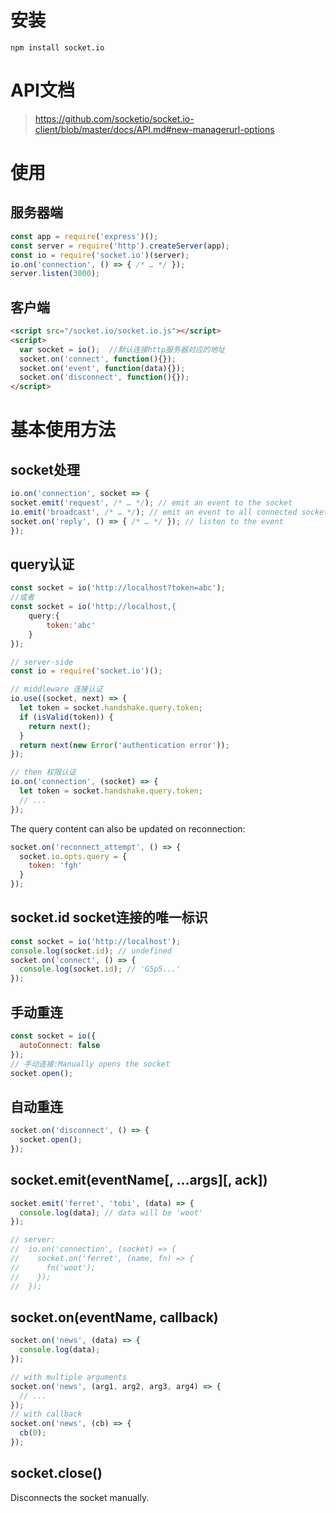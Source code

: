 # 安装

```
npm install socket.io
```
# API文档

> https://github.com/socketio/socket.io-client/blob/master/docs/API.md#new-managerurl-options

# 使用
## 服务器端
```js
const app = require('express')();
const server = require('http').createServer(app);
const io = require('socket.io')(server);
io.on('connection', () => { /* … */ });
server.listen(3000);
```
## 客户端
```html
<script src="/socket.io/socket.io.js"></script>
<script>
  var socket = io();  //默认连接http服务器对应的地址
  socket.on('connect', function(){});
  socket.on('event', function(data){});
  socket.on('disconnect', function(){});
</script>
```
# 基本使用方法

## socket处理
```js
io.on('connection', socket => {
socket.emit('request', /* … */); // emit an event to the socket
io.emit('broadcast', /* … */); // emit an event to all connected sockets
socket.on('reply', () => { /* … */ }); // listen to the event
});
```
## query认证
```js
const socket = io('http://localhost?token=abc');
//或者
const socket = io('http://localhost,{
    query:{
        token:'abc'
    }
});

// server-side
const io = require('socket.io')();

// middleware 连接认证
io.use((socket, next) => {
  let token = socket.handshake.query.token;
  if (isValid(token)) {
    return next();
  }
  return next(new Error('authentication error'));
});

// then 权限认证
io.on('connection', (socket) => {
  let token = socket.handshake.query.token;
  // ...
});
```

The query content can also be updated on reconnection:
```js
socket.on('reconnect_attempt', () => {
  socket.io.opts.query = {
    token: 'fgh'
  }
});
```
## socket.id socket连接的唯一标识
```js
const socket = io('http://localhost');
console.log(socket.id); // undefined
socket.on('connect', () => {
  console.log(socket.id); // 'G5p5...'
});
```

## 手动重连
```js
const socket = io({
  autoConnect: false
});
// 手动连接:Manually opens the socket
socket.open();
```

## 自动重连
```js
socket.on('disconnect', () => {
  socket.open();
});
```
## socket.emit(eventName[, ...args][, ack])
```js
socket.emit('ferret', 'tobi', (data) => {
  console.log(data); // data will be 'woot'
});

// server:
//  io.on('connection', (socket) => {
//    socket.on('ferret', (name, fn) => {
//      fn('woot');
//    });
//  });
```
## socket.on(eventName, callback)
```js
socket.on('news', (data) => {
  console.log(data);
});

// with multiple arguments
socket.on('news', (arg1, arg2, arg3, arg4) => {
  // ...
});
// with callback
socket.on('news', (cb) => {
  cb(0);
});
```
## socket.close()
Disconnects the socket manually.